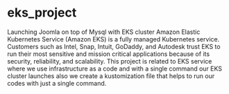# eks_project
Launching Joomla on top of Mysql with EKS cluster
Amazon Elastic Kubernetes Service (Amazon EKS) is a fully managed Kubernetes service. Customers such as Intel, Snap, Intuit, GoDaddy, and Autodesk trust EKS to run their most sensitive and mission critical applications because of its security, reliability, and scalability.
This project is related to EKS service where we use infrastructure as a code and with a single command our EKS cluster launches also we create a kustomization file that helps to run our codes with just a single command.
